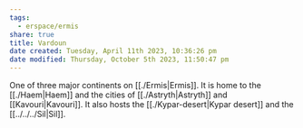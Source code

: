```yaml
---
tags:
  - erspace/ermis
share: true
title: Vardoun
date created: Tuesday, April 11th 2023, 10:36:26 pm
date modified: Thursday, October 5th 2023, 11:50:47 pm
---
```


One of three major continents on [[./Ermis|Ermis]]. It is home to the [[./Haem|Haem]] and the cities of [[./Astryth|Astryth]] and [[Kavouri|Kavouri]]. It also hosts the [[./Kypar-desert|Kypar desert]] and the [[../../../Sil|Sil]]. 
